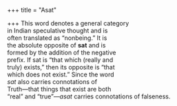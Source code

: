 +++
title = "Asat"

+++
This word denotes a general category  
in Indian speculative thought and is  
often translated as “nonbeing.” It is  
the absolute opposite of **sat** and is  
formed by the addition of the negative  
prefix. If sat is “that which (really and  
truly) exists,” then its opposite is “that  
which does not exist.” Since the word  
*sat* also carries connotations of  
Truth—that things that exist are both  
“real” and “true”—*asat* carries connotations of falseness.